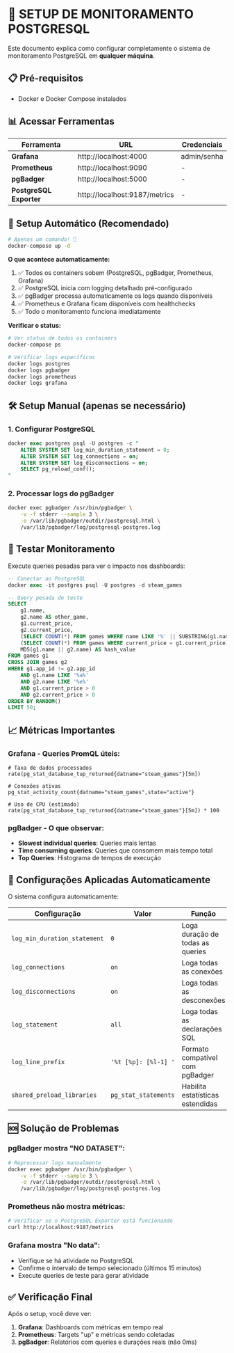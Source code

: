 # 🔧 SETUP DE MONITORAMENTO POSTGRESQL

Este documento explica como configurar completamente o sistema de monitoramento PostgreSQL em **qualquer máquina**.

## 📋 Pré-requisitos

- Docker e Docker Compose instalados

## 📊 Acessar Ferramentas

| Ferramenta | URL | Credenciais |
|------------|-----|-------------|
| **Grafana** | http://localhost:4000 | admin/senha |
| **Prometheus** | http://localhost:9090 | - |
| **pgBadger** | http://localhost:5000 | - |
| **PostgreSQL Exporter** | http://localhost:9187/metrics | - |

## 🚀 Setup Automático (Recomendado)

```bash
# Apenas um comando! 🎉
docker-compose up -d
```

**O que acontece automaticamente:**
1. ✅ Todos os containers sobem (PostgreSQL, pgBadger, Prometheus, Grafana)
2. ✅ PostgreSQL inicia com logging detalhado pré-configurado
3. ✅ pgBadger processa automaticamente os logs quando disponíveis
4. ✅ Prometheus e Grafana ficam disponíveis com healthchecks
5. ✅ Todo o monitoramento funciona imediatamente

**Verificar o status:**
```bash
# Ver status de todos os containers
docker-compose ps

# Verificar logs específicos
docker logs postgres
docker logs pgbadger
docker logs prometheus
docker logs grafana
```

## 🛠️ Setup Manual (apenas se necessário)

### 1. Configurar PostgreSQL
```sql
docker exec postgres psql -U postgres -c "
    ALTER SYSTEM SET log_min_duration_statement = 0;
    ALTER SYSTEM SET log_connections = on;
    ALTER SYSTEM SET log_disconnections = on;
    SELECT pg_reload_conf();
"
```

### 2. Processar logs do pgBadger
```bash
docker exec pgbadger /usr/bin/pgbadger \
    -v -f stderr --sample 3 \
    -o /var/lib/pgbadger/outdir/postgresql.html \
    /var/lib/pgbadger/log/postgresql-postgres.log
```

## 🧪 Testar Monitoramento

Execute queries pesadas para ver o impacto nos dashboards:

```sql
-- Conectar ao PostgreSQL
docker exec -it postgres psql -U postgres -d steam_games

-- Query pesada de teste
SELECT 
    g1.name,
    g2.name AS other_game,
    g1.current_price,
    g2.current_price,
    (SELECT COUNT(*) FROM games WHERE name LIKE '%' || SUBSTRING(g1.name, 1, 2) || '%') AS count1,
    (SELECT COUNT(*) FROM games WHERE current_price = g1.current_price) AS count2,
    MD5(g1.name || g2.name) AS hash_value
FROM games g1
CROSS JOIN games g2
WHERE g1.app_id != g2.app_id
    AND g1.name LIKE '%a%'
    AND g2.name LIKE '%e%'
    AND g1.current_price > 0
    AND g2.current_price > 0
ORDER BY RANDOM()
LIMIT 50;
```

## 📈 Métricas Importantes

### Grafana - Queries PromQL úteis:
```promql
# Taxa de dados processados
rate(pg_stat_database_tup_returned{datname="steam_games"}[5m])

# Conexões ativas
pg_stat_activity_count{datname="steam_games",state="active"}

# Uso de CPU (estimado)
rate(pg_stat_database_tup_returned{datname="steam_games"}[5m]) * 100
```

### pgBadger - O que observar:
- **Slowest individual queries**: Queries mais lentas
- **Time consuming queries**: Queries que consomem mais tempo total
- **Top Queries**: Histograma de tempos de execução

## 🔧 Configurações Aplicadas Automaticamente

O sistema configura automaticamente:

| Configuração | Valor | Função |
|-------------|-------|--------|
| `log_min_duration_statement` | `0` | Loga duração de todas as queries |
| `log_connections` | `on` | Loga todas as conexões |
| `log_disconnections` | `on` | Loga todas as desconexões |
| `log_statement` | `all` | Loga todas as declarações SQL |
| `log_line_prefix` | `'%t [%p]: [%l-1] '` | Formato compatível com pgBadger |
| `shared_preload_libraries` | `pg_stat_statements` | Habilita estatísticas estendidas |

## 🆘 Solução de Problemas

### pgBadger mostra "NO DATASET":
```bash
# Reprocessar logs manualmente
docker exec pgbadger /usr/bin/pgbadger \
    -v -f stderr --sample 3 \
    -o /var/lib/pgbadger/outdir/postgresql.html \
    /var/lib/pgbadger/log/postgresql-postgres.log
```

### Prometheus não mostra métricas:
```bash
# Verificar se o PostgreSQL Exporter está funcionando
curl http://localhost:9187/metrics
```

### Grafana mostra "No data":
- Verifique se há atividade no PostgreSQL
- Confirme o intervalo de tempo selecionado (últimos 15 minutos)
- Execute queries de teste para gerar atividade

## ✅ Verificação Final

Após o setup, você deve ver:

1. **Grafana**: Dashboards com métricas em tempo real
2. **Prometheus**: Targets "up" e métricas sendo coletadas
3. **pgBadger**: Relatórios com queries e durações reais (não 0ms)

